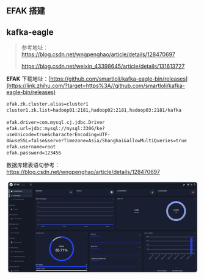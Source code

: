 ## EFAK 搭建



## kafka-eagle



> 参考地址：https://blog.csdn.net/wngpenghao/article/details/128470697
>
> https://blog.csdn.net/weixin_43398645/article/details/131613727

**EFAK** 下载地址：[https://github.com/smartloli/kafka-eagle-bin/releases](https://link.zhihu.com/?target=https%3A//github.com/smartloli/kafka-eagle-bin/releases)

```properties
efak.zk.cluster.alias=cluster1
cluster1.zk.list=hadoop01:2181,hadoop02:2181,hadoop03:2181/kafka

efak.driver=com.mysql.cj.jdbc.Driver
efak.url=jdbc:mysql://mysql:3306/ke?useUnicode=true&characterEncoding=UTF-8&useSSL=false&serverTimezone=Asia/Shanghai&allowMultiQueries=true
efak.username=root
efak.password=123456
```

数据库建表语句参考：https://blog.csdn.net/wngpenghao/article/details/128470697

![image-20231102151637941](images/1%E3%80%81EFAK/image-20231102151637941.png)

